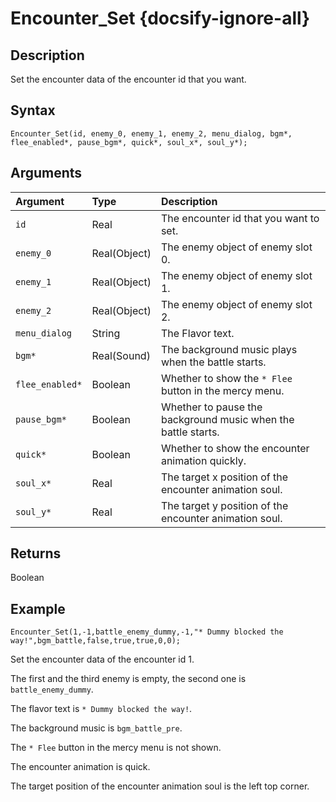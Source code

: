 # Encounter_Set {docsify-ignore-all}

## Description
Set the encounter data of the encounter id that you want.

## Syntax
```gml
Encounter_Set(id, enemy_0, enemy_1, enemy_2, menu_dialog, bgm*, flee_enabled*, pause_bgm*, quick*, soul_x*, soul_y*);
```

## Arguments
| Argument | Type | Description |
| :-- | :-- | :-- |
| `id` | Real | The encounter id that you want to set. |
| `enemy_0` | Real(Object) | The enemy object of enemy slot 0. |
| `enemy_1` | Real(Object) | The enemy object of enemy slot 1. |
| `enemy_2` | Real(Object) | The enemy object of enemy slot 2. |
| `menu_dialog` | String | The Flavor text. |
| `bgm*` | Real(Sound) | The background music plays when the battle starts. |
| `flee_enabled*` | Boolean | Whether to show the `* Flee` button in the mercy menu. |
| `pause_bgm*` | Boolean | Whether to pause the background music when the battle starts. |
| `quick*` | Boolean | Whether to show the encounter animation quickly. |
| `soul_x*` | Real | The target x position of the encounter animation soul. |
| `soul_y*` | Real | The target y position of the encounter animation soul. |

## Returns
Boolean

## Example
```gml
Encounter_Set(1,-1,battle_enemy_dummy,-1,"* Dummy blocked the way!",bgm_battle,false,true,true,0,0);
```
Set the encounter data of the encounter id 1.

The first and the third enemy is empty, the second one is `battle_enemy_dummy`.

The flavor text is `* Dummy blocked the way!`.

The background music is `bgm_battle_pre`.

The `* Flee` button in the mercy menu is not shown.

The encounter animation is quick.

The target position of the encounter animation soul is the left top corner.